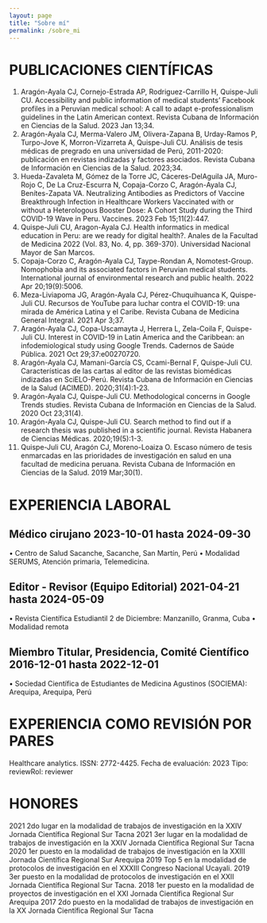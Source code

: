 ```yaml
---
layout: page
title: "Sobre mí"
permalink: /sobre_mi
---
```



# PUBLICACIONES CIENTÍFICAS
1.	Aragón-Ayala CJ, Cornejo-Estrada AP, Rodriguez-Carrillo H, Quispe-Juli CU. Accessibility and public information of medical students’ Facebook profiles in a Peruvian medical school: A call to adapt e-professionalism guidelines in the Latin American context. Revista Cubana de Información en Ciencias de la Salud. 2023 Jan 13;34.
2.	Aragón-Ayala CJ, Merma-Valero JM, Olivera-Zapana B, Urday-Ramos P, Turpo-Jove K, Morron-Vizarreta A, Quispe-Juli CU. Análisis de tesis médicas de pregrado en una universidad de Perú, 2011-2020: publicación en revistas indizadas y factores asociados. Revista Cubana de Información en Ciencias de la Salud. 2023;34.
3.	Hueda-Zavaleta M, Gómez de la Torre JC, Cáceres-DelAguila JA, Muro-Rojo C, De La Cruz-Escurra N, Copaja-Corzo C, Aragón-Ayala CJ, Benítes-Zapata VA. Neutralizing Antibodies as Predictors of Vaccine Breakthrough Infection in Healthcare Workers Vaccinated with or without a Heterologous Booster Dose: A Cohort Study during the Third COVID-19 Wave in Peru. Vaccines. 2023 Feb 15;11(2):447.
4.	Quispe-Juli CU, Aragon-Ayala CJ. Health informatics in medical education in Peru: are we ready for digital health?. Anales de la Facultad de Medicina 2022 (Vol. 83, No. 4, pp. 369-370). Universidad Nacional Mayor de San Marcos.
5.	Copaja-Corzo C, Aragón-Ayala CJ, Taype-Rondan A, Nomotest-Group. Nomophobia and its associated factors in Peruvian medical students. International journal of environmental research and public health. 2022 Apr 20;19(9):5006.
6.	Meza-Liviapoma JG, Aragón-Ayala CJ, Pérez-Chuquihuanca K, Quispe-Juli CU. Recursos de YouTube para luchar contra el COVID-19: una mirada de América Latina y el Caribe. Revista Cubana de Medicina General Integral. 2021 Apr 3;37.
7.	Aragón-Ayala CJ, Copa-Uscamayta J, Herrera L, Zela-Coila F, Quispe-Juli CU. Interest in COVID-19 in Latin America and the Caribbean: an infodemiological study using Google Trends. Cadernos de Saúde Pública. 2021 Oct 29;37:e00270720.
8.	Aragón-Ayala CJ, Mamani-García CS, Ccami-Bernal F, Quispe-Juli CU. Características de las cartas al editor de las revistas biomédicas indizadas en SciELO-Perú. Revista Cubana de Información en Ciencias de la Salud (ACIMED). 2020;31(4):1-23.
9.	Aragón-Ayala CJ, Quispe-Juli CU. Methodological concerns in Google Trends studies. Revista Cubana de Información en Ciencias de la Salud. 2020 Oct 23;31(4).
10.	Aragón-Ayala CJ, Quispe-Juli CU. Search method to find out if a research thesis was published in a scientific journal. Revista Habanera de Ciencias Médicas. 2020;19(5):1-3.
11.	Quispe-Juli CU, Aragón CJ, Moreno-Loaiza O. Escaso número de tesis enmarcadas en las prioridades de investigación en salud en una facultad de medicina peruana. Revista Cubana de Información en Ciencias de la Salud. 2019 Mar;30(1).

# EXPERIENCIA LABORAL
## Médico cirujano	2023-10-01 hasta 2024-09-30
•	Centro de Salud Sacanche, Sacanche, San Martín, Perú
•	Modalidad SERUMS, Atención primaria, Telemedicina.

## Editor - Revisor (Equipo Editorial)	2021-04-21 hasta 2024-05-09
•	Revista Científica Estudiantil 2 de Diciembre: Manzanillo, Granma, Cuba 
•	Modalidad remota

## Miembro Titular, Presidencia, Comité Científico	2016-12-01 hasta 2022-12-01
•	Sociedad Científica de Estudiantes de Medicina Agustinos (SOCIEMA): Arequipa, Arequipa, Perú

# EXPERIENCIA COMO REVISIÓN POR PARES
Healthcare analytics.      ISSN: 2772-4425. 	         Fecha de evaluación: 2023 	Tipo: reviewRol: reviewer

# HONORES
2021	2do lugar en la modalidad de trabajos de investigación en la XXIV Jornada Científica Regional Sur Tacna
2021	3er lugar en la modalidad de trabajos de investigación en la XXIV Jornada Científica Regional Sur Tacna
2020	1er puesto en la modalidad de trabajos de investigación en la XXIII Jornada Científica Regional Sur Arequipa
2019	Top 5 en la modalidad de protocolos de investigación en el XXXIII Congreso Nacional Ucayali.
2019	3er puesto en la modalidad de protocolos de investigación en el XXII Jornada Científica Regional Sur Tacna.
2018	1er puesto en la modalidad de proyectos de investigación en el XXI Jornada Científica Regional Sur Arequipa
2017	2do puesto en la modalidad de trabajos de investigación en la XX Jornada Científica Regional Sur Tacna
